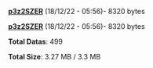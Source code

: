 [**p3z2SZER**](/data/p3z2SZER.txt) (18/12/22 - 05:56)- 8320 bytes

[**p3z2SZER**](/data/p3z2SZER.txt) (18/12/22 - 05:56)- 8320 bytes

**Total Datas**: 499

**Total Size**: 3.27 MB / 3.3 MB